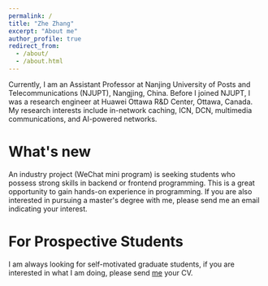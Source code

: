 ```yaml
---
permalink: /
title: "Zhe Zhang"
excerpt: "About me"
author_profile: true
redirect_from: 
  - /about/
  - /about.html
---
```



Currently, I am an Assistant Professor at Nanjing University of Posts and Telecommunications (NJUPT), Nangjing, China. Before I joined NJUPT, I was a research engineer at Huawei Ottawa R&D Center, Ottawa, Canada. My research interests include in-network caching, ICN, DCN, multimedia communications, and AI-powered networks.


What's new
======
An industry project (WeChat mini program) is seeking students who possess strong skills in backend or frontend programming. This is a great opportunity to gain hands-on experience in programming. If you are also interested in pursuing a master's degree with me, please send me an email indicating your interest.


For Prospective Students
======
I am always looking for self-motivated graduate students, if you are interested in what I am doing, please send [me](zhezhang@njupt.edu.cn) your CV.

